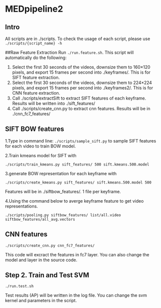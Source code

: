 # MEDpipeline2

## Intro
All scripts are in ./scripts. To check the usage of each script, please use `./scripts/{script_name} -h`

##Raw Feature Extraction
Run `./run.feature.sh`. This script will automatically do the following:

1. Select the first 30 seconds of the videos, downsize them to 160×120 pixels, and export 15 frames per second into ./keyframes/. This is for SIFT feature extraction.
2. Select the first 30 seconds of the videos, downsize them to 224×224 pixels, and export 15 frames per second into ./keyframes2/. This is for CNN feature extraction.
3. Call ./scripts/extractSift to extract SIFT features of each keyframe. Results will be written into ./sift_features/
4. Call ./scripts/create_cnn.py to extract cnn features. Results will be in ./cnn_fc7_features/

## SIFT BOW features
1.Type in command line: `./scripts/sample_sift.py` to sample SIFT features for each video to train BOW model. 

2.Train kmeans model for SIFT with 
```
./scripts/train_kmeans.py sift_features/ 500 sift.kmeans.500.model 
```

3.generate BOW representation for each keyframe with 
```
./scripts/create_kmeans.py sift_features/ sift.kmeans.500.model 500
```
Features will be in ./siftbow_features/. 1 file per keyframe.

4.Using the command below to averge keyframe feature to get video representations.
```
./scripts/pooling.py siftbow_features/ list/all.video siftbow_features/all_avg.vectors
```


## CNN features
```
./scripts/create_cnn.py cnn_fc7_features/
```
This code will excract the features in fc7 layer. You can also change the model and layer in the source code.

## Step 2. Train and Test SVM

```
./run.test.sh
```

Test results (AP) will be written in the log file. You can change the svm kernel and parameters in the script.
